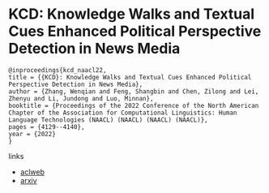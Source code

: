 # KCD: Knowledge Walks and Textual Cues Enhanced Political Perspective Detection in News Media

```
@inproceedings{kcd_naacl22,
title = {{KCD}: Knowledge Walks and Textual Cues Enhanced Political Perspective Detection in News Media},
author = {Zhang, Wenqian and Feng, Shangbin and Chen, Zilong and Lei, Zhenyu and Li, Jundong and Luo, Minnan},
booktitle = {Proceedings of the 2022 Conference of the North American Chapter of the Association for Computational Linguistics: Human Language Technologies (NAACL) (NAACL) (NAACL) (NAACL)},
pages = {4129--4140},
year = {2022}
}
```

links
- [aclweb](https://www.aclweb.org/anthology/2022.naacl-main.304/)
- [arxiv](https://arxiv.org/abs/2204.04046)
